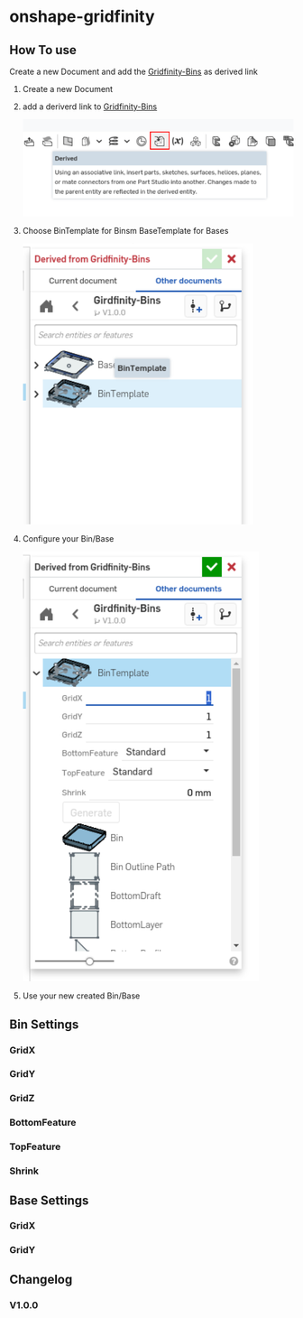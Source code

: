 # onshape-gridfinity


## How To use

Create a new Document and add the [Gridfinity-Bins](https://cad.onshape.com/documents/c6af23c0c2996218aff62e73/w/9e1e4a23c40838f552e8dbb6/e/e2cc2e0817e0bca10eba48c9) as derived link

1. Create a new Document
2. add a deriverd link to [Gridfinity-Bins](https://cad.onshape.com/documents/c6af23c0c2996218aff62e73/w/9e1e4a23c40838f552e8dbb6/e/e2cc2e0817e0bca10eba48c9)
   
   ![derived](derived.png)

3. Choose BinTemplate for Binsm BaseTemplate for Bases

   ![choose](derived-choose.png)   


4. Configure your Bin/Base

   ![settings](derived-settings.png)

5. Use your new created Bin/Base



## Bin Settings

### GridX

### GridY

### GridZ

### BottomFeature

### TopFeature

### Shrink
      

## Base Settings

### GridX

### GridY



## Changelog

### V1.0.0
